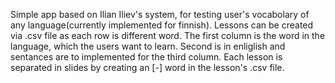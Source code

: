 Simple app based on Ilian Iliev's system, for testing user's vocabolary of any language(currently implemented for finnish). Lessons can be created via .csv file as each row is different word. The first column is the word in the language, which the users want to learn. Second is in enliglish and sentances are to implemented for the third column. Each lesson is separated in slides by creating an [-] word in the lesson's .csv file.
